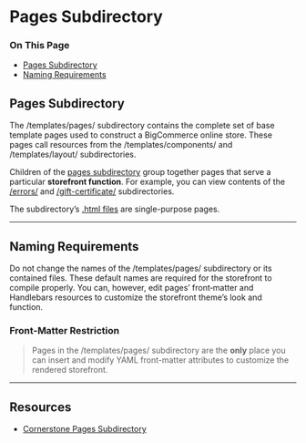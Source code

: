 <h1>Pages Subdirectory</h1>
<div class="otp" id="no-index">
	<h3> On This Page </h3>
	<ul>
		<li><a href="#pages_pages-subdirectory">Pages Subdirectory</a></li>
    <li><a href="#pages_naming-requirements">Naming Requirements</a></li>
	</ul>
</div>

<a href='#pages_pages-subdirectory' aria-hidden='true' class='block-anchor'  id='pages_pages-subdirectory'><i aria-hidden='true' class='linkify icon'></i></a>

## Pages Subdirectory

The <span class="fp">/templates/pages/</span> subdirectory contains the complete set of base template pages used to construct a BigCommerce online store. These pages call resources from the <span class="fp">/templates/components/</span> and <span class="fp">/templates/layout/</span> subdirectories.

Children of the [pages subdirectory](https://github.com/bigcommerce/cornerstone/tree/master/templates/pages) group together pages that serve a particular **storefront function**. For example, you can view contents of the [/errors/](https://github.com/bigcommerce/cornerstone/tree/master/templates/pages/errors) and [/gift-certificate/](https://github.com/bigcommerce/cornerstone/tree/master/templates/pages/gift-certificate) subdirectories.

The subdirectory’s [.html files](https://github.com/bigcommerce/cornerstone/tree/master/templates/pages) are single-purpose pages.

---

<a href='#pages_naming-requirements' aria-hidden='true' class='block-anchor'  id='pages_naming-requirements'><i aria-hidden='true' class='linkify icon'></i></a>

## Naming Requirements

Do not change the names of the <span class="fp">/templates/pages/</span> subdirectory or its contained files. These default names are required for the storefront to compile properly. You can, however, edit pages’ front‑matter and Handlebars resources to customize the storefront theme’s look and function.

<div class="HubBlock--callout">
<div class="CalloutBlock--warning">
<div class="HubBlock-content">
    
<!-- theme: warning -->

###  Front-Matter Restriction
> Pages in the <span class="fp">/templates/pages/</span> subdirectory are the **only** place you can insert and modify
YAML front-matter attributes to customize the rendered storefront.

</div>
</div>
</div>

---

## Resources

* [Cornerstone Pages Subdirectory](https://github.com/bigcommerce/cornerstone/tree/master/templates/pages)

